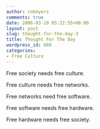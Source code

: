 ```yaml
---
author: robmyers
comments: true
date: 2006-03-10 05:22:55+00:00
layout: post
slug: thought-for-the-day-3
title: Thought For The Day
wordpress_id: 860
categories:
- Free Culture
---
```


Free society needs free culture.  
  
Free culture needs free networks.  
  
Free networks need free software.  
  
Free software needs free hardware.  
  
Free hardware needs free society.  


